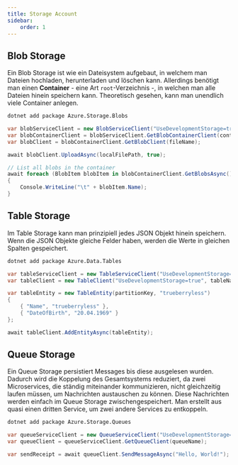 ```yaml
---
title: Storage Account
sidebar:
    order: 1
---
```


## Blob Storage

Ein Blob Storage ist wie ein Dateisystem aufgebaut, in welchem man Dateien hochladen, herunterladen und löschen kann. Allerdings benötigt man einen **Container** - eine Art `root`-Verzeichnis -, in welchen man alle Dateien hinein speichern kann. Theoretisch gesehen, kann man unendlich viele Container anlegen.

```bash
dotnet add package Azure.Storage.Blobs
```

```csharp
var blobServiceClient = new BlobServiceClient("UseDevelopmentStorage=true");
var blobContainerClient = blobServiceClient.GetBlobContainerClient(containerName);
var blobClient = blobContainerClient.GetBlobClient(fileName);
```

```csharp
await blobClient.UploadAsync(localFilePath, true);
```

```csharp
// List all blobs in the container
await foreach (BlobItem blobItem in blobContainerClient.GetBlobsAsync())
{
    Console.WriteLine("\t" + blobItem.Name);
}
```

## Table Storage

Im Table Storage kann man prinzipiell jedes JSON Objekt hinein speichern. Wenn die JSON Objekte gleiche Felder haben, werden die Werte in gleichen Spalten gespeichert.

```bash
dotnet add package Azure.Data.Tables
```

```csharp
var tableServiceClient = new TableServiceClient("UseDevelopmentStorage=true");
var tableClient = new TableClient("UseDevelopmentStorage=true", tableName);
```

```csharp
var tableEntity = new TableEntity(partitionKey, "trueberryless")
{
    { "Name", "trueberryless" },
    { "DateOfBirth", "20.04.1969" }
};

await tableClient.AddEntityAsync(tableEntity);
```

## Queue Storage

Ein Queue Storage persistiert Messages bis diese ausgelesen wurden. Dadurch wird die Koppelung des Gesamtsystems reduziert, da zwei Microservices, die ständig miteinander kommunizieren, nicht gleichzeitig laufen müssen, um Nachrichten austauschen zu können. Diese Nachrichten werden einfach im Queue Storage zwischengespeichert. Man erstellt aus quasi einen dritten Service, um zwei andere Services zu entkoppeln.

```bash
dotnet add package Azure.Storage.Queues
```

```csharp
var queueServiceClient = new QueueServiceClient("UseDevelopmentStorage=true");
var queueClient = queueServiceClient.GetQueueClient(queueName);
```

```csharp
var sendReceipt = await queueClient.SendMessageAsync("Hello, World!");
```
